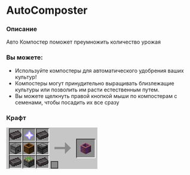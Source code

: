 # AutoComposter

### Описание&#x20;

Авто Компостер поможет преумножить количество урожая

### Вы можете:

* Используйте компостеры для автоматического удобрения ваших культур!
* Компостеры могут принудительно выращивать близлежащие культуры или позволить им расти естественным путем.
* Вы можете щелкнуть правой кнопкой мыши по компостерам с семенами, чтобы посадить их все сразу

### Крафт

![](<../.gitbook/assets/image (2).png>)

